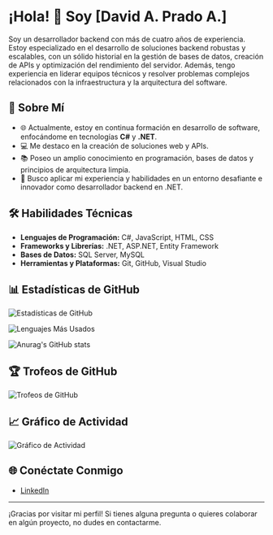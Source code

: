 <h1>¡Hola! 👋 Soy [David A. Prado A.]</h1>

<p>Soy un desarrollador backend con más de cuatro años de experiencia. Estoy especializado en el desarrollo de soluciones backend robustas y escalables, con un sólido historial en la gestión de bases de datos, creación de APIs y optimización del rendimiento del servidor. Además, tengo experiencia en liderar equipos técnicos y resolver problemas complejos relacionados con la infraestructura y la arquitectura del software.</p>

<h2>🚀 Sobre Mí</h2>
<ul>
  <li>🌐 Actualmente, estoy en continua formación en desarrollo de software, enfocándome en tecnologías <strong>C#</strong> y <strong>.NET</strong>.</li>
  <li>💻 Me destaco en la creación de soluciones web y APIs.</li>
  <li>📚 Poseo un amplio conocimiento en programación, bases de datos y principios de arquitectura limpia.</li>
  <li>🎯 Busco aplicar mi experiencia y habilidades en un entorno desafiante e innovador como desarrollador backend en .NET.</li>
</ul>

<h2>🛠️ Habilidades Técnicas</h2>
<ul>
  <li><strong>Lenguajes de Programación:</strong> C#, JavaScript, HTML, CSS</li>
  <li><strong>Frameworks y Librerías:</strong> .NET, ASP.NET, Entity Framework</li>
  <li><strong>Bases de Datos:</strong> SQL Server, MySQL</li>
  <li><strong>Herramientas y Plataformas:</strong> Git, GitHub, Visual Studio</li>
</ul>

<h2>📊 Estadísticas de GitHub</h2>
<p><img src="https://github-readme-stats.vercel.app/api?username=davidprado4021&show_icons=true&theme=radical" alt="Estadísticas de GitHub"></p>
<p><img src="https://github-readme-stats.vercel.app/api/top-langs/?username=davidprado4021&layout=compact&theme=radical" alt="Lenguajes Más Usados"></p>

<p><img src="https://github-readme-stats.vercel.app/api?username=davidprado4021&show_icons=true" alt="Anurag's GitHub stats"></p>

<h2>🏆 Trofeos de GitHub</h2>
<p><img src="https://github-profile-trophy.vercel.app/?username=davidprado4021&theme=radical" alt="Trofeos de GitHub"></p>

<h2>📈 Gráfico de Actividad</h2>
<p><img src="https://activity-graph.herokuapp.com/graph?username=davidprado4021&theme=radical" alt="Gráfico de Actividad"></p>

<h2>🌐 Conéctate Conmigo</h2>
<ul>
    <li><a href="https://www.linkedin.com/in/david-a-prado-a-59722330b/">LinkedIn</a></li>
</ul>

<hr>

<p>¡Gracias por visitar mi perfil! Si tienes alguna pregunta o quieres colaborar en algún proyecto, no dudes en contactarme.</p>


